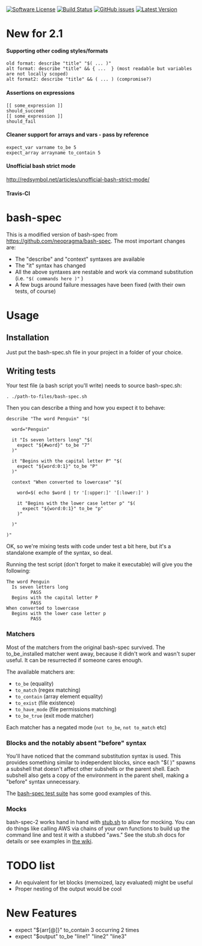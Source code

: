 [![Software License](https://img.shields.io/badge/license-MIT-brightgreen.svg)](LICENSE.md)
[![Build Status](https://travis-ci.com/keithy/bash-spec-2.svg?branch=master)](https://travis-ci.com/keithy/bash-spec-2)
[![GitHub issues](https://img.shields.io/github/issues/holmesjr/bash-spec-2.svg)](https://github.com/holmesjr/bash-spec-2/issues)
[![Latest Version](https://img.shields.io/github/release/holmesjr/bash-spec-2.svg)](https://github.com/holmesjr/bash-spec-2/releases)

New for 2.1
===========
#### Supporting other coding styles/formats
```
old format: describe "title" "$( ... )"
alt format: describe "title" && { ...  } (most readable but variables are not locally scoped)
alt format2: describe "title" && ( ... ) (compromise?)
```
#### Assertions on expressions
```
[[ some_expression ]]
should_succeed
[[ some_expression ]]
should_fail
```
#### Cleaner support for arrays and vars - pass by reference

```
expect_var varname to_be 5
expect_array arrayname to_contain 5
```

#### Unofficial bash strict mode

http://redsymbol.net/articles/unofficial-bash-strict-mode/

#### Travis-CI

bash-spec
=========

This is a modified version of bash-spec from https://github.com/neopragma/bash-spec. The most important changes are:

- The "describe" and "context" syntaxes are available
- The "it" syntax has changed
- All the above syntaxes are nestable and work via command substitution (i.e. `"$( commands here )"` )
- A few bugs around failure messages have been fixed (with their own tests, of course)

# Usage

## Installation

Just put the bash-spec.sh file in your project in a folder of your choice.

## Writing tests

Your test file (a bash script you'll write) needs to source bash-spec.sh:

    . ./path-to-files/bash-spec.sh

Then you can describe a thing and how you expect it to behave:

```
describe "The word Penguin" "$(

  word="Penguin"

  it "Is seven letters long" "$(
    expect "${#word}" to_be "7"
  )"

  it "Begins with the capital letter P" "$(
    expect "${word:0:1}" to_be "P"
  )"

  context "When converted to lowercase" "$(

    word=$( echo $word | tr '[:upper:]' '[:lower:]' )

    it "Begins with the lower case letter p" "$(
      expect "${word:0:1}" to_be "p"
    )"

  )"

)"
```

OK, so we're mixing tests with code under test a bit here, but it's a standalone example of the syntax, so deal.

Running the test script (don't forget to make it executable) will give you the following:

```
The word Penguin
  Is seven letters long
         PASS
  Begins with the capital letter P
         PASS
When converted to lowercase
  Begins with the lower case letter p
         PASS
```

### Matchers

Most of the matchers from the original bash-spec survived. The to_be_installed matcher went away, 
because it didn't work and wasn't super useful. It can be resurrected if someone cares enough.

The available matchers are:

- `to_be` (equality)
- `to_match` (regex matching)
- `to_contain` (array element equality)
- `to_exist` (file existence)
- `to_have_mode` (file permissions matching)
- `to_be_true` (exit mode matcher)

Each matcher has a negated mode (`not to_be`, `not to_match` etc)

### Blocks and the notably absent "before" syntax

You'll have noticed that the command substitution syntax is used. 
This provides something similar to independent blocks, since each "$( )" spawns a subshell that doesn't 
affect other subshells or the parent shell. Each subshell also gets a copy of the environment in the parent shell, 
making a "before" syntax unnecessary.

The [bash-spec test suite](https://github.com/realestate-com-au/bash-spec-2/blob/master/test_bash-spec.sh) has some good examples of this.

### Mocks

bash-spec-2 works hand in hand with [stub.sh](https://github.com/jimeh/stub.sh) to allow for mocking. You can do things like calling AWS via chains of your own functions to build up the command line and test it with a stubbed "aws." See the stub.sh docs for details or see examples in [the wiki](https://github.com/realestate-com-au/bash-spec-2/wiki).

# TODO list

- An equivalent for let blocks (memoized, lazy evaluated) might be useful
- Proper nesting of the output would be cool

# New Features

- expect "${arr[@]}" to_contain 3 occurring 2 times
- expect "$output" to_be "line1" "line2" "line3"

